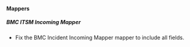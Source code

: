 
#### Mappers

##### BMC ITSM Incoming Mapper

- Fix the BMC Incident Incoming Mapper mapper to include all fields.
